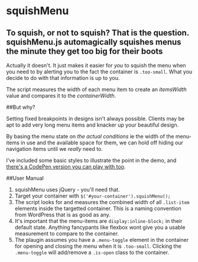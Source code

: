 # squishMenu
## To squish, or not to squish? That is the question. squishMenu.js automagically squishes menus the minute they get too big for their boots

Actually it doesn't. It just makes it easier for _you_ to squish the menu when you need to by alerting you to the fact the container is <code>.too-small</code>. What you decide to do with that information is up to you.

The script measures the width of each menu item to create an <var>itemsWidth</var> value and compares it to the <var>containerWidth</var>.

##But why?

Setting fixed breakpoints in designs isn't always possible. Clients may be apt to add very long menu items and knacker up your beautiful design.

By basing the menu state on _the actual conditions_ ie the width of the menu-items in use and the available space for them, we can hold off hiding our navigation items until we *really* need to.

I've included some basic styles to illustrate the point in the demo, and [there's a CodePen version you can play with too](http://codepen.io/TheHeat/pen/jEqqvW).

##User Manual

1. squishMenu uses jQuery - you'll need that.
2. Target your container with <code>$('#your-container').squishMenu();</code>
3. The script looks for and measures the combined width of all <code>.list-item</code> elements inside the targetted container. This is a naming convention from WordPress that is as good as any.
4. It's important that the menu-items are <code>display:inline-block;</code> in their default state. Anything fancypants like flexbox wont give you a usable measurement to compare to the container.
5. The plaugin assumes you have a `.menu-toggle` element in the container for opening and closing the menu when it is `.too-small`. Clicking the `.menu-toggle` will add/remove a `.is-open` class to the container.
